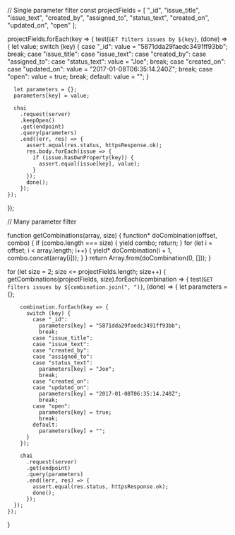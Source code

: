 

// Single parameter filter
const projectFields = [
    "_id", "issue_title", "issue_text", "created_by", "assigned_to", "status_text", "created_on", "updated_on", "open"
  ];
  
  projectFields.forEach(key => {
    test(`GET filters issues by ${key}`, (done) => {
      let value;
      switch (key) {
        case "_id":
          value = "5871dda29faedc3491ff93bb";
          break;
        case "issue_title":
        case "issue_text":
        case "created_by":
        case "assigned_to":
        case "status_text":
          value = "Joe";
          break;
        case "created_on":
        case "updated_on":
          value = "2017-01-08T06:35:14.240Z";
          break;
        case "open":
          value = true;
          break;
        default:
          value = "";
      }
  
      let parameters = {};
      parameters[key] = value;
  
      chai
        .request(server)
        .keepOpen()
        .get(endpoint)
        .query(parameters)
        .end((err, res) => {
          assert.equal(res.status, httpsResponse.ok);
          res.body.forEach(issue => {
            if (issue.hasOwnProperty(key)) {
              assert.equal(issue[key], value);
            }
          });
          done();
        });
    });
  });

// Many parameter filter

  function getCombinations(array, size) {
    function* doCombination(offset, combo) {
      if (combo.length === size) {
        yield combo;
        return;
      }
      for (let i = offset; i < array.length; i++) {
        yield* doCombination(i + 1, combo.concat(array[i]));
      }
    }
    return Array.from(doCombination(0, []));
  }
  
  for (let size = 2; size <= projectFields.length; size++) {
    getCombinations(projectFields, size).forEach(combination => {
      test(`GET filters issues by ${combination.join(", ")}`, (done) => {
        let parameters = {};
  
        combination.forEach(key => {
          switch (key) {
            case "_id":
              parameters[key] = "5871dda29faedc3491ff93bb";
              break;
            case "issue_title":
            case "issue_text":
            case "created_by":
            case "assigned_to":
            case "status_text":
              parameters[key] = "Joe";
              break;
            case "created_on":
            case "updated_on":
              parameters[key] = "2017-01-08T06:35:14.240Z";
              break;
            case "open":
              parameters[key] = true;
              break;
            default:
              parameters[key] = "";
          }
        });
  
        chai
          .request(server)
          .get(endpoint)
          .query(parameters)
          .end((err, res) => {
            assert.equal(res.status, httpsResponse.ok);
            done();
          });
      });
    });
  }